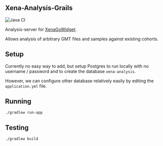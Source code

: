 

## Xena-Analysis-Grails

![Java CI](https://github.com/ucscXena/xena-analysis-grails/workflows/Java%20CI/badge.svg)

Analysis-server for [XenaGoWidget](https://github.com/ucscXena/XenaGoWidget).

Allows analysis of arbitrary GMT files and samples against existing cohorts.

## Setup

Currently no easy way to add, but setup Postgres to run locally with
no username / password and to create the database `xena-analysis`.

However, we can configure other database relatively easily by editing the `application.yml` file.




## Running

    ./gradlew run-app


## Testing

    ./gradlew build

